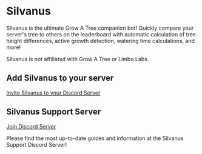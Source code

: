 # Silvanus
Silvanus is the ultimate Grow A Tree companion bot! Quickly compare your server's tree to others on the leaderboard with automatic calculation of tree height differences, active growth detection, watering time calculations, and more!

Silvanus is not affiliated with Grow A Tree or Limbo Labs. 

## Add Silvanus to your server
[Invite Silvanus to your Discord Server](https://discord.com/api/oauth2/authorize?client_id=521624335119810561&permissions=275146475520&scope=applications.commands%20bot)

## Silvanus Support Server
[Join Discord Server](https://discord.gg/g5JRGn7PxU)

Please find the most up-to-date guides and information at the Silvanus Support Discord Server!